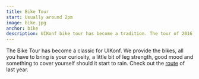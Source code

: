 ```yaml
---
title: Bike Tour
start: Usually around 2pm
image: bike.jpg
anchor: bike
description: UIKonf bike tour has become a tradition. The tour of 2016 will continue that tradition.
---
```


<p>The Bike Tour has become a classic for UIKonf. We provide the bikes, all you have to bring is your curiosity, a little bit of leg strength, good mood and something to cover yourself should it start to rain. Check out the <a href="http://www.gpsies.com/map.do?fileId=nkyxtericidlmqgi" target="_blank">route</a> of last year.</p>
